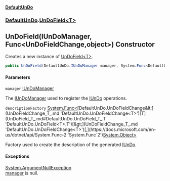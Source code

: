 #### [DefaultUnDo](DefaultUnDo.md 'DefaultUnDo')
### [DefaultUnDo](DefaultUnDo.md#DefaultUnDo 'DefaultUnDo').[UnDoField&lt;T&gt;](UnDoField_T_.md 'DefaultUnDo.UnDoField<T>')

## UnDoField(IUnDoManager, Func<UnDoFieldChange<T>,object>) Constructor

Creates a new instance of [UnDoField&lt;T&gt;](UnDoField_T_.md 'DefaultUnDo.UnDoField<T>').

```csharp
public UnDoField(DefaultUnDo.IUnDoManager manager, System.Func<DefaultUnDo.UnDoFieldChange<T>,object?>? descriptionFactory=null);
```
#### Parameters

<a name='DefaultUnDo.UnDoField_T_.UnDoField(DefaultUnDo.IUnDoManager,System.Func_DefaultUnDo.UnDoFieldChange_T_,object_).manager'></a>

`manager` [IUnDoManager](IUnDoManager.md 'DefaultUnDo.IUnDoManager')

The [IUnDoManager](IUnDoManager.md 'DefaultUnDo.IUnDoManager') used to register the [IUnDo](IUnDo.md 'DefaultUnDo.IUnDo') operations.

<a name='DefaultUnDo.UnDoField_T_.UnDoField(DefaultUnDo.IUnDoManager,System.Func_DefaultUnDo.UnDoFieldChange_T_,object_).descriptionFactory'></a>

`descriptionFactory` [System.Func&lt;](https://docs.microsoft.com/en-us/dotnet/api/System.Func-2 'System.Func`2')[DefaultUnDo.UnDoFieldChange&lt;](UnDoFieldChange_T_.md 'DefaultUnDo.UnDoFieldChange<T>')[T](UnDoField_T_.md#DefaultUnDo.UnDoField_T_.T 'DefaultUnDo.UnDoField<T>.T')[&gt;](UnDoFieldChange_T_.md 'DefaultUnDo.UnDoFieldChange<T>')[,](https://docs.microsoft.com/en-us/dotnet/api/System.Func-2 'System.Func`2')[System.Object](https://docs.microsoft.com/en-us/dotnet/api/System.Object 'System.Object')[&gt;](https://docs.microsoft.com/en-us/dotnet/api/System.Func-2 'System.Func`2')

Factory used to create the description of the generated [IUnDo](IUnDo.md 'DefaultUnDo.IUnDo').

#### Exceptions

[System.ArgumentNullException](https://docs.microsoft.com/en-us/dotnet/api/System.ArgumentNullException 'System.ArgumentNullException')  
[manager](UnDoField_T_.UnDoField(IUnDoManager,Func_UnDoFieldChange_T_,object_).md#DefaultUnDo.UnDoField_T_.UnDoField(DefaultUnDo.IUnDoManager,System.Func_DefaultUnDo.UnDoFieldChange_T_,object_).manager 'DefaultUnDo.UnDoField<T>.UnDoField(DefaultUnDo.IUnDoManager, System.Func<DefaultUnDo.UnDoFieldChange<T>,object>).manager') is null.